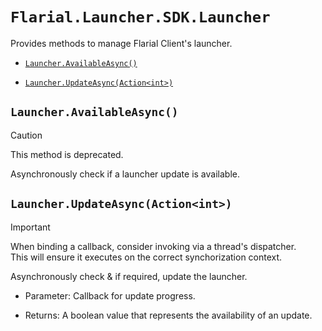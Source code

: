 # `Flarial.Launcher.SDK.Launcher`

Provides methods to manage Flarial Client's launcher.

- [`Launcher.AvailableAsync()`](#launcheravailableasync)

- [`Launcher.UpdateAsync(Action<int>)`](#launcherupdateasyncactionint)

## `Launcher.AvailableAsync()`

> [!CAUTION]
> This method is deprecated.

Asynchronously check if a launcher update is available. 

## `Launcher.UpdateAsync(Action<int>)`

> [!IMPORTANT]
> When binding a callback, consider invoking via a thread's dispatcher.<br>
> This will ensure it executes on the correct synchorization context.

 Asynchronously check & if required, update the launcher.
     
- Parameter: Callback for update progress.
    
- Returns: A boolean value that represents the availability of an update.